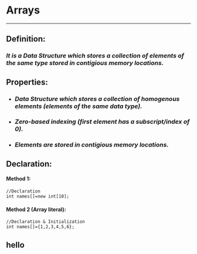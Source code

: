 # **Arrays**
---

## **Definition:** 
### _It is a Data Structure which stores a collection of elements of the same type stored in contigious memory locations._

## **Properties:**
- ### _Data Structure which stores a collection of homogenous elements (elements of the same data type)._
- ### _Zero-based indexing (first element has a subscript/index of 0)._
- ### _Elements are stored in contigious memory locations._

## **Declaration:**
#### Method 1:
```
//Declaration
int names[]=new int[10];
```
#### Method 2 (Array literal):
```
//Declaration & Initialization
int names[]={1,2,3,4,5,6};
```
## hello

